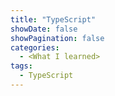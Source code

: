 ```yaml
---
title: "TypeScript"
showDate: false
showPagination: false
categories:
  - <What I learned>
tags:
  - TypeScript
---
```

